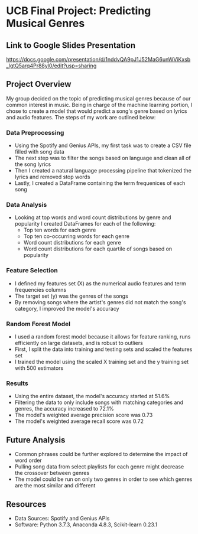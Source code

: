 # UCB Final Project: Predicting Musical Genres

## Link to Google Slides Presentation
https://docs.google.com/presentation/d/1nddvQA9pJ1J52MaG6unWViKxsb_lgtQ5arq4Pr88yl0/edit?usp=sharing 

## Project Overview
My group decided on the topic of predicting musical genres because of our common interest in music. Being in charge of the machine learning portion, I chose to create a model that would predict a song's genre based on lyrics and audio features. The steps of my work are outlined below:
### Data Preprocessing
- Using the Spotify and Genius APIs, my first task was to create a CSV file filled with song data
- The next step was to filter the songs based on language and clean all of the song lyrics
- Then I created a natural language processing pipeline that tokenized the lyrics and removed stop words
- Lastly, I created a DataFrame containing the term frequenices of each song
### Data Analysis
- Looking at top words and word count distributions by genre and popularity I created DataFrames for each of the following:
  - Top ten words for each genre
  - Top ten co-occurring words for each genre
  - Word count distributions for each genre
  - Word count distributions for each quartile of songs based on popularity
### Feature Selection
- I defined my features set (X) as the numerical audio features and term frequencies columns
- The target set (y) was the genres of the songs
- By removing songs where the artist's genres did not match the song's category, I improved the model's accuracy
### Random Forest Model
- I used a random forest model because it allows for feature ranking, runs efficiently on large datasets, and is robust to outliers
- First, I split the data into training and testing sets and scaled the features set
- I trained the model using the scaled X training set and the y training set with 500 estimators
### Results
- Using the entire dataset, the model's accuracy started at 51.6%
- Filtering the data to only include songs with matching categories and genres, the accuracy increased to 72.1%
- The model's weighted average precision score was 0.73
- The model's weighted average recall score was 0.72

## Future Analysis
- Common phrases could be further explored to determine the impact of word order
- Pulling song data from select playlists for each genre might decrease the crossover between genres
- The model could be run on only two genres in order to see which genres are the most similar and different

## Resources
- Data Sources: Spotify and Genius APIs
- Software: Python 3.7.3, Anaconda 4.8.3, Scikit-learn 0.23.1
